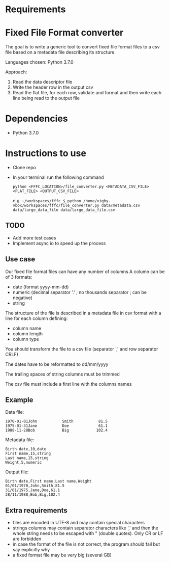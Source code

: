 # Requirements

# Fixed File Format converter

The goal is to write a generic tool to convert fixed file format files to a csv file based on a metadata file describing its structure.

Languages chosen: Python 3.7.0 

Approach: 
1. Read the data descriptor file 
2. Write the header row in the output csv
3. Read the flat file, for each row, validate and format and then write each line being read to the output file 

# Dependencies
* Python 3.7.0

# Instructions to use
* Clone repo 
* In your terminal run the following command

    ```python <FFFC_LOCATION>/file_converter.py <METADATA_CSV_FILE> <FLAT_FILE> <OUTPUT_CSV_FILE>```

    e.g. `~/workspaces/fffc $ python /home/vighy-vbox/workspaces/fffc/file_converter.py data/metadata.csv data/large_data_file data/large_data_file.csv`


## TODO
* Add more test cases
* Implement async io to speed up the process


## Use case

Our fixed file format files can have any number of columns
A column can be of 3 formats:
* date (format yyyy-mm-dd)
* numeric (decimal separator '.' ; no thousands separator ; can be negative)
* string

The structure of the file is described in a metadata file in csv format with a line for each column defining:
* column name
* column length
* column type

You should transform the file to a csv file (separator ',' and row separator CRLF)

The dates have to be reformatted to dd/mm/yyyy

The trailing spaces of string columns must be trimmed

The csv file must include a first line with the columns names

## Example

Data file:
```
1970-01-01John           Smith           81.5
1975-01-31Jane           Doe             61.1
1988-11-28Bob            Big            102.4
```

Metadata file:
```
Birth date,10,date
First name,15,string
Last name,15,string
Weight,5,numeric
```

Output file:
```
Birth date,First name,Last name,Weight
01/01/1970,John,Smith,81.5
31/01/1975,Jane,Doe,61.1
28/11/1988,Bob,Big,102.4
```

## Extra requirements
* files are encoded in UTF-8 and may contain special characters
* strings columns may contain separator characters like ',' and then the whole string needs to be escaped with " (double quotes). Only CR or LF are forbidden
* in case the format of the file is not correct, the program should fail but say explicitly why
* a fixed format file may be very big (several GB)

